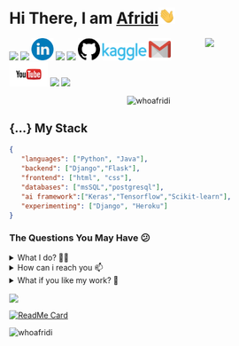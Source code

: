 

<!--
**whoafridi/whoafridi** is a ✨ _special_ ✨ repository because its `README.md` (this file) appears on your GitHub profile.

Here are some ideas to get you started:

- 🔭 I’m currently working on ...
- 🌱 I’m currently learning ...
- 👯 I’m looking to collaborate on ...
- 🤔 I’m looking for help with ...
- 💬 Ask me about ...
- 📫 How to reach me: ...
- 😄 Pronouns: ...
- ⚡ Fun fact: ...
-->
<h1>Hi There, I am <a href="http://whoafridi.github.io/">Afridi</a><img src="https://raw.githubusercontent.com/ABSphreak/ABSphreak/master/gifs/Hi.gif" width="30px"></h1>
<img align='right' src="https://user-images.githubusercontent.com/35966401/94901195-105dac00-04b8-11eb-8449-684ae544fda8.png" width="150" />

<a href="https://sites.google.com/diu.edu.bd/whoafridi/home"><img src="https://user-images.githubusercontent.com/35966401/94904187-c1fedc00-04bc-11eb-83d8-a4d18d18607c.png" width="42"/></a>
<a href="https://www.facebook.com/in/whoafridi/"><img src="https://user-images.githubusercontent.com/35966401/94904279-e5c22200-04bc-11eb-98fe-19d3a9549ee1.png" width="40" /></a>
<a href="https://www.linkedin.com/in/whoafridi/"><img src="https://github.com/lucky630/lucky630/blob/master/images/linkedin.png" width="40" /></a>
<a href="https://twitter.com/whoafridi/"><img src="https://user-images.githubusercontent.com/35966401/94901431-71857f80-04b8-11eb-8ebd-2bf57638b796.png" width="40" /></a>
<a href="https://www.instagram.com/whoafridi/"><img src="https://user-images.githubusercontent.com/35966401/94904777-a9db8c80-04bd-11eb-9af1-266b8deae42c.png" width="50"/></a>
<a href="https://whoafridi.github.io/"><img src="https://github.com/lucky630/lucky630/blob/master/images/github-logo.png" width="40" /></a>
<a href="https://www.kaggle.com/whoafridi"><img src="https://github.com/lucky630/lucky630/blob/master/images/Kaggle_logo.png" width="80" /></a>
<a href="mailto:afridirk10@gmail.com"><img src="https://github.com/lucky630/lucky630/blob/master/images/gmail_logo.png" width="40" /></a>
<a href="https://www.youtube.com/channel/UCKGVmAFzY1-mLLA9zE5veHw/featured"><img src="https://github.com/lucky630/lucky630/blob/master/images/youtube_logo.png" width="70" /></a>
<a href="https://sites.google.com/diu.edu.bd/diunlp-rl/people/team"><img src="https://user-images.githubusercontent.com/35966401/94905766-35095200-04bf-11eb-990b-d1953eb66b95.png" width='110'/></a>
<a href="https://deepsightai.com/"><img src="https://user-images.githubusercontent.com/35966401/94901903-30da3600-04b9-11eb-94f5-dd565aed2d0b.png" width="130" /></a>
<p align="center"> <img src="https://komarev.com/ghpvc/?username=whoafridi" alt="whoafridi" /> </p>

## {...} My Stack

```json
{
   "languages": ["Python", "Java"],
   "backend": ["Django","Flask"],
   "frontend": ["html", "css"],
   "databases": ["msSQL","postgresql"],
   "ai framework":["Keras","Tensorflow","Scikit-learn"],
   "experimenting": ["Django", "Heroku"]
}
```

<h3>The Questions You May Have 😕</h3>

<details>
<summary>What I do? 👨‍💻</summary>
  <pre>
  # I'm a Junior Airtificial Intelligence Engineer at <a href="https://deepsightai.com/">DeepSightAI</a> 
  # Currently working on Computer Vision. 
  # Also have working experience with DIU NLP & ML Research lab.
  # I'm a passionate individual who always thrive to work on end to end products.

  </pre>

</details>

<details>
  <summary>How can i reach you 📫</summary>
<ul>
  <li>You can 🔗 me on Linkedin.</li>
  <li>You can 📧 your Queries.</li>
  <li>You can Google 🔍 Rednivrug and find some other channel 😉</li>
</ul>
</details>

<details>
  <summary>What if you like my work? 🤩</summary>
<ul>
  <li>You can 👍 and 🔔 to my Youtube Channel.</li>
  <li>You can Star ⭐ the repositories you like.</li>
  <li>You can react ❤️ to my LinkedIn posts.</li>
</ul>
</details>



<p align="left">
  <a href="https://github.com/whoafridi"> <img align="center" src="https://github-readme-stats.anuraghazra1.vercel.app/api/top-langs/?username=whoafridi&layout=compact&theme=radical" />
</a>
</p>


[![ReadMe Card](https://github-readme-stats.vercel.app/api/pin/?username=whoafridi&align=center&theme=radical&repo=ML-practice&show_owner=true)](https://github.com/whoafridi/ML-practice)


<p align="left"> <img src="https://github-readme-stats.vercel.app/api?username=whoafridi&theme=synthwave&show_icons=true" alt="whoafridi" /> </h1>
